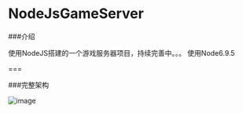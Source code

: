 # NodeJsGameServer

###介绍

 使用NodeJS搭建的一个游戏服务器项目，持续完善中。。。
 使用Node6.9.5

===

###完整架构


![image](https://github.com/yicaoyimuys/NodeJsGameServer/blob/master/server.png)


